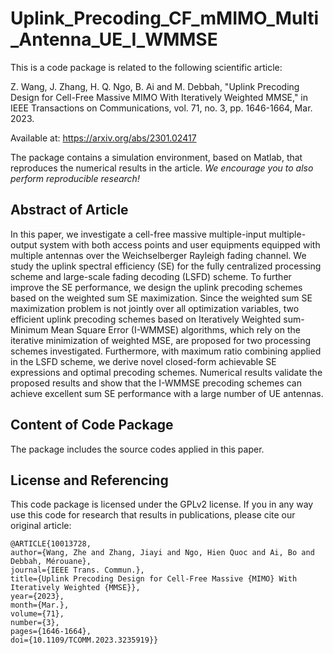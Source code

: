 # Uplink_Precoding_CF_mMIMO_Multi_Antenna_UE_I_WMMSE

This is a code package is related to the following scientific article:

Z. Wang, J. Zhang, H. Q. Ngo, B. Ai and M. Debbah, "Uplink Precoding Design for Cell-Free Massive MIMO With Iteratively Weighted MMSE," in IEEE Transactions on Communications, vol. 71, no. 3, pp. 1646-1664, Mar. 2023.

Available at: https://arxiv.org/abs/2301.02417

The package contains a simulation environment, based on Matlab, that reproduces the numerical results in the article. *We encourage you to also perform reproducible research!*

## Abstract of Article
In this paper, we investigate a cell-free massive multiple-input multiple-output system with both access points and user equipments equipped with multiple antennas over the Weichselberger Rayleigh fading channel. We study the uplink spectral efficiency (SE) for the fully centralized processing scheme and large-scale fading decoding (LSFD) scheme. To further improve the SE performance, we design the uplink precoding schemes based on the weighted sum SE maximization. Since the weighted sum SE maximization problem is not jointly over all optimization variables, two efficient uplink precoding schemes based on Iteratively Weighted sum-Minimum Mean Square Error (I-WMMSE) algorithms, which rely on the iterative minimization of weighted MSE, are proposed for two processing schemes investigated. Furthermore, with maximum ratio combining applied in the LSFD scheme, we derive novel closed-form achievable SE expressions and optimal precoding schemes. Numerical results validate the proposed results and show that the I-WMMSE precoding schemes can achieve excellent sum SE performance with a large number of UE antennas.

## Content of Code Package

The package includes the source codes applied in this paper.


## License and Referencing

This code package is licensed under the GPLv2 license. If you in any way use this code for research that results in publications, please cite our original article:

```
@ARTICLE{10013728,
author={Wang, Zhe and Zhang, Jiayi and Ngo, Hien Quoc and Ai, Bo and Debbah, Mérouane},
journal={IEEE Trans. Commun.},
title={Uplink Precoding Design for Cell-Free Massive {MIMO} With Iteratively Weighted {MMSE}},
year={2023},
month={Mar.},
volume={71},
number={3},
pages={1646-1664},
doi={10.1109/TCOMM.2023.3235919}}
```
